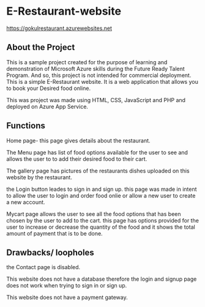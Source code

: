 # E-Restaurant-website
https://gokulrestaurant.azurewebsites.net

## About the Project 

This is a sample project created for the purpose of learning and demonstration of Microsoft Azure skills during the Future Ready Talent Program. And so, this project is not intended for commercial deployment.
This is a simple E-Restaurant website. It is a web application that allows you to book your Desired food online.

This was project was made using HTML, CSS, JavaScript and PHP and deployed on Azure App Service.

## Functions

Home page- this page gives details about the restaurant.

The Menu page has list of food options available for the user to see and allows the user to to add their desired food to their cart.

The gallery page has pictures of the restaurants dishes uploaded on this website by the restaurant.

the Login button leades to sign in and sign up. this page was made in intent to allow the user to login and order food onlie or allow a new user to create a new account.

Mycart page allows the user to see all the food options that has been chosen by the user to add to the cart. this page has options provided for the user to increase or decrease the quantity of the food and it shows the total amount of payment that is to be done.


## Drawbacks/ loopholes

the Contact page is disabled.

This website does not have a database therefore the login and signup page does not work when trying to sign in or sign up.

This website does not have a payment gateway.


